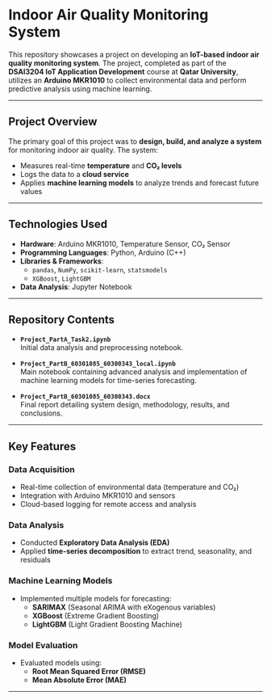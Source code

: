 # Indoor Air Quality Monitoring System

This repository showcases a project on developing an **IoT-based indoor air quality monitoring system**. The project, completed as part of the **DSAI3204 IoT Application Development** course at **Qatar University**, utilizes an **Arduino MKR1010** to collect environmental data and perform predictive analysis using machine learning.

---

## Project Overview

The primary goal of this project was to **design, build, and analyze a system** for monitoring indoor air quality. The system:

- Measures real-time **temperature** and **CO₂ levels**
- Logs the data to a **cloud service**
- Applies **machine learning models** to analyze trends and forecast future values

---

## Technologies Used

- **Hardware**: Arduino MKR1010, Temperature Sensor, CO₂ Sensor  
- **Programming Languages**: Python, Arduino (C++)  
- **Libraries & Frameworks**:  
  - `pandas`, `NumPy`, `scikit-learn`, `statsmodels`  
  - `XGBoost`, `LightGBM`  
- **Data Analysis**: Jupyter Notebook

---

## Repository Contents

- **`Project_PartA_Task2.ipynb`**  
  Initial data analysis and preprocessing notebook.

- **`Project_PartB_60301085_60300343_local.ipynb`**  
  Main notebook containing advanced analysis and implementation of machine learning models for time-series forecasting.

- **`Project_PartB_60301085_60300343.docx`**  
  Final report detailing system design, methodology, results, and conclusions.

---

## Key Features

###  Data Acquisition

- Real-time collection of environmental data (temperature and CO₂)
- Integration with Arduino MKR1010 and sensors
- Cloud-based logging for remote access and analysis

###  Data Analysis

- Conducted **Exploratory Data Analysis (EDA)**
- Applied **time-series decomposition** to extract trend, seasonality, and residuals

###  Machine Learning Models

- Implemented multiple models for forecasting:
  - **SARIMAX** (Seasonal ARIMA with eXogenous variables)
  - **XGBoost** (Extreme Gradient Boosting)
  - **LightGBM** (Light Gradient Boosting Machine)

### Model Evaluation

- Evaluated models using:
  - **Root Mean Squared Error (RMSE)**
  - **Mean Absolute Error (MAE)**

---
